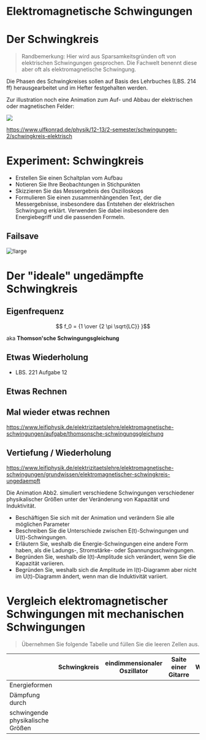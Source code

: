 Elektromagnetische Schwingungen
===================================

# Der Schwingkreis

> Randbemerkung: Hier wird aus Sparsamkeitsgründen oft von elektrischen Schwingungen gesprochen. Die Fachwelt benennt diese aber oft als elektromagnetische Schwingung.

Die Phasen des Schwingkreises sollen auf Basis des Lehrbuches (LBS. 214 ff) herausgearbeitet und im Hefter festgehalten werden.

Zur illustration noch eine Animation zum Auf- und Abbau der elektrischen oder magnetischen Felder:

![](https://sp-ao.shortpixel.ai/client/to_webp,q_glossy,ret_img,w_700,h_556/https://www.ulfkonrad.de/wp-content/uploads/2020/07/schwingkreis-dyn-xs.gif)

https://www.ulfkonrad.de/physik/12-13/2-semester/schwingungen-2/schwingkreis-elektrisch

# Experiment: Schwingkreis

* Erstellen Sie einen Schaltplan vom Aufbau
* Notieren Sie Ihre Beobachtungen in Stichpunkten
* Skizzieren Sie das Messergebnis des Oszilloskops
* Formulieren Sie einen zusammenhängenden Text, der die Messergebnisse, insbesondere das Entstehen der elektrischen Schwingung erklärt. Verwenden Sie dabei insbesondere den Energiebegriff und die passenden Formeln.

## Failsave

![!large](https://i.imgur.com/2GC4c5h.jpg)

# Der "ideale" ungedämpfte Schwingkreis

## Eigenfrequenz

$$ f_0 = {1 \over {2 \pi \sqrt{LC}} }$$

aka **Thomson'sche Schwingungsgleichung**

## Etwas Wiederholung

- LBS. 221 Aufgabe 12

## Etwas Rechnen

## Mal wieder etwas rechnen

https://www.leifiphysik.de/elektrizitaetslehre/elektromagnetische-schwingungen/aufgabe/thomsonsche-schwingungsgleichung


## Vertiefung / Wiederholung

https://www.leifiphysik.de/elektrizitaetslehre/elektromagnetische-schwingungen/grundwissen/elektromagnetischer-schwingkreis-ungedaempft

Die Animation Abb2. simuliert verschiedene Schwingungen verschiedener physikalischer Größen unter der Veränderung von Kapazität und Induktivität.

- Beschäftigen Sie sich mit der Animation und verändern Sie alle möglichen Parameter
- Beschreiben Sie die Unterschiede zwischen E(t)-Schwingungen und U(t)-Schwingungen.
- Erläutern Sie, weshalb die Energie-Schwingungen eine andere Form haben, als die Ladungs-, Stromstärke- oder Spannungsschwingungen.
- Begründen Sie, weshalb die I(t)-Amplitude sich verändert, wenn Sie die Kapazität variieren.
- Begründen Sie, weshalb sich die Amplitude im I(t)-Diagramm aber nicht im U(t)-Diagramm ändert, wenn man die Induktivität variiert.

# Vergleich elektromagnetischer Schwingungen mit mechanischen Schwingungen

> Übernehmen Sie folgende Tabelle und füllen Sie die leeren Zellen aus.

| | Schwingkreis | eindimmensionaler Oszillator | Saite einer Gitarre | Wechselstrom|
|---|---|---|---|---|
| Energieformen ||||
| Dämpfung durch ||||
| schwingende physikalische Größen ||||
